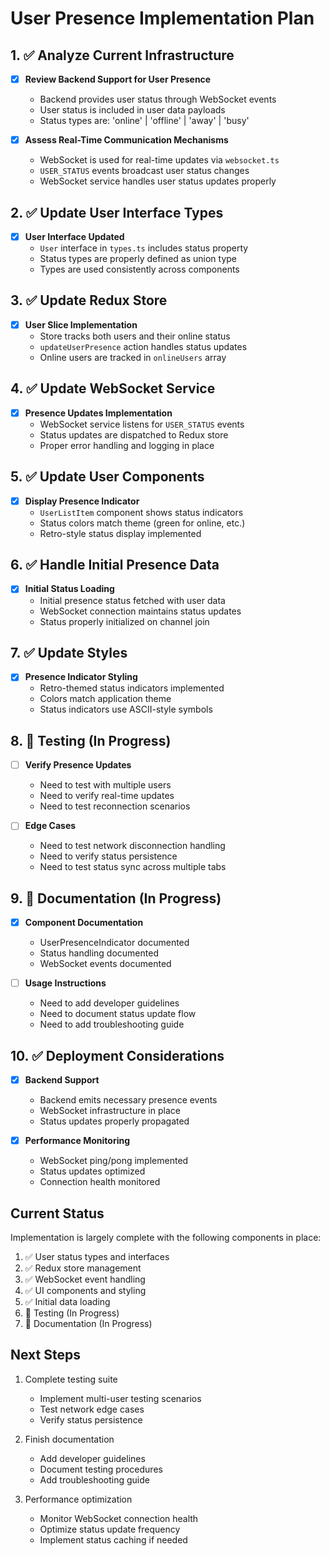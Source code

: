 # User Presence Implementation Plan

## 1. ✅ Analyze Current Infrastructure

- [x] **Review Backend Support for User Presence**
  - Backend provides user status through WebSocket events
  - User status is included in user data payloads
  - Status types are: 'online' | 'offline' | 'away' | 'busy'

- [x] **Assess Real-Time Communication Mechanisms**
  - WebSocket is used for real-time updates via `websocket.ts`
  - `USER_STATUS` events broadcast user status changes
  - WebSocket service handles user status updates properly

## 2. ✅ Update User Interface Types

- [x] **User Interface Updated**
  - `User` interface in `types.ts` includes status property
  - Status types are properly defined as union type
  - Types are used consistently across components

## 3. ✅ Update Redux Store

- [x] **User Slice Implementation**
  - Store tracks both users and their online status
  - `updateUserPresence` action handles status updates
  - Online users are tracked in `onlineUsers` array

## 4. ✅ Update WebSocket Service

- [x] **Presence Updates Implementation**
  - WebSocket service listens for `USER_STATUS` events
  - Status updates are dispatched to Redux store
  - Proper error handling and logging in place

## 5. ✅ Update User Components

- [x] **Display Presence Indicator**
  - `UserListItem` component shows status indicators
  - Status colors match theme (green for online, etc.)
  - Retro-style status display implemented

## 6. ✅ Handle Initial Presence Data

- [x] **Initial Status Loading**
  - Initial presence status fetched with user data
  - WebSocket connection maintains status updates
  - Status properly initialized on channel join

## 7. ✅ Update Styles

- [x] **Presence Indicator Styling**
  - Retro-themed status indicators implemented
  - Colors match application theme
  - Status indicators use ASCII-style symbols

## 8. 🔄 Testing (In Progress)

- [ ] **Verify Presence Updates**
  - Need to test with multiple users
  - Need to verify real-time updates
  - Need to test reconnection scenarios

- [ ] **Edge Cases**
  - Need to test network disconnection handling
  - Need to verify status persistence
  - Need to test status sync across multiple tabs

## 9. 🔄 Documentation (In Progress)

- [x] **Component Documentation**
  - UserPresenceIndicator documented
  - Status handling documented
  - WebSocket events documented

- [ ] **Usage Instructions**
  - Need to add developer guidelines
  - Need to document status update flow
  - Need to add troubleshooting guide

## 10. ✅ Deployment Considerations

- [x] **Backend Support**
  - Backend emits necessary presence events
  - WebSocket infrastructure in place
  - Status updates properly propagated

- [x] **Performance Monitoring**
  - WebSocket ping/pong implemented
  - Status updates optimized
  - Connection health monitored

## Current Status

Implementation is largely complete with the following components in place:

1. ✅ User status types and interfaces
2. ✅ Redux store management
3. ✅ WebSocket event handling
4. ✅ UI components and styling
5. ✅ Initial data loading
6. 🔄 Testing (In Progress)
7. 🔄 Documentation (In Progress)

## Next Steps

1. Complete testing suite
   - Implement multi-user testing scenarios
   - Test network edge cases
   - Verify status persistence

2. Finish documentation
   - Add developer guidelines
   - Document testing procedures
   - Add troubleshooting guide

3. Performance optimization
   - Monitor WebSocket connection health
   - Optimize status update frequency
   - Implement status caching if needed
